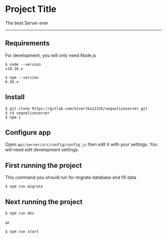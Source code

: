 # Project Title

The best Server ever

---
## Requirements

For development, you will only need Node.js

    $ node --version
    v10.16.x

    $ npm --version
    6.10.x

## Install

    $ git clone https://gitlab.com/otvertka12335/sequelizeserver.git
    $ cd sequelizeserver
    $ npm i

## Configure app

Open `api/server/src/config/config.js` then edit it with your settings. You will need edit development settings.

## First running the project

This command you should run for migrate database and fill data

    $ npm run migrate
    
## Next running the project

    $ npm run dev 
or

    $ npm run start
